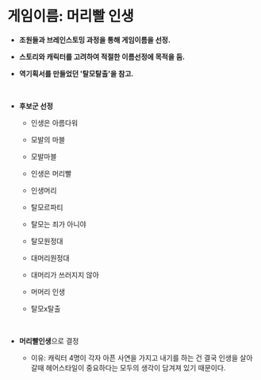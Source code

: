 # 게임이름: 머리빨 인생

- **조원들과 브레인스토밍 과정을 통해 게임이름을 선정.**

- **스토리와 캐릭터를 고려하여 적절한 이름선정에 목적을 둠.**

- **역기획서를 만들었던 '탈모탈출'을 참고.**

  <br>

- **후보군 선정**

  - 인생은 아름다워
  - 모발의 마블

  - 모발마블

  - 인생은 머리빨

  - 인생머리

  - 탈모르파티

  - 탈모는 죄가 아니야

  - 탈모원정대

  - 대머리원정대

  - 대머리가 쓰러지지 않아

  - 머머리 인생

  - 탈모x탈출

    <br>

- **머리빨인생**으로 결정
  - 이유: 캐릭터 4명이 각자 아픈 사연을 가지고 내기를 하는 건 결국 인생을 살아갈때 헤어스타일이 중요하다는 모두의 생각이 담겨져 있기 때문이다.
